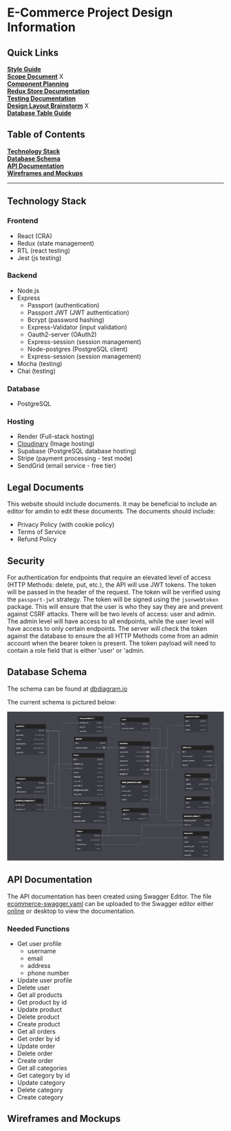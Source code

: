 # E-Commerce Project Design Information

## Quick Links

[**Style Guide**](design_docs/style_guide.md) <br>
[**Scope Document**](design_docs/scope_document.md) X<br>
[**Component Planning**](design_docs/component_planning.md)  <br>
[**Redux Store Documentation**](design_docs/redux_store_documentation.md)  <br>
[**Testing Documentation**](design_docs/testing_documentation.md)<br>
[**Design Layout Brainstorm**](design_docs/design_layout_brainstorm.md) X<br>
[**Database Table Guide**](design_docs/db_table_guide.md)<br>

## Table of Contents

[**Technology Stack**](#technology-stack)<br>
[**Database Schema**](#database-schema)<br>
[**API Documentation**](#api-documentation)<br>
[**Wireframes and Mockups**](#wireframes-and-mockups)<br>

---

## Technology Stack

### Frontend
- React (CRA)
- Redux (state management)
- RTL (react testing)
- Jest (js testing)

### Backend
- Node.js
- Express
    - Passport (authentication)
    - Passport JWT (JWT authentication)
    - Bcrypt (password hashing)
    - Express-Validator (input validation)
    - Oauth2-server (OAuth2)
    - Express-session (session management)
    - Node-postgres (PostgreSQL client)
    - Express-session (session management)
- Mocha (testing)
- Chai (testing)

### Database
- PostgreSQL

### Hosting
- Render (Full-stack hosting)
- [Cloudinary](https://cloudinary.com/) (Image hosting)
- Supabase (PostgreSQL database hosting)
- Stripe (payment processing - test mode)
- SendGrid (email service - free tier)

## Legal Documents

This website should include documents. It may be beneficial to include an editor for amdin to edit these documents. The documents should include:

- Privacy Policy (with cookie policy)
- Terms of Service
- Refund Policy

## Security

For authentication for endpoints that require an elevated level of access (HTTP Methods: delete, put, etc.), the API will use JWT tokens. The token will be passed in the header of the request. The token will be verified using the `passport-jwt` strategy. The token will be signed using the `jsonwebtoken` package. This will ensure that the user is who they say they are and prevent against CSRF attacks. There will be two levels of access: user and admin. The admin level will have access to all endpoints, while the user level will have access to only certain endpoints. The server will check the token against the database to ensure the all HTTP Methods come from an admin account when the bearer token is present. The token payload will need to contain a role field that is either 'user' or 'admin.



## Database Schema

The schema can be found at [dbdiagram.io](https://dbdiagram.io/d/E-Commerce-Codecademy-66b97b108b4bb5230ed3f102)

The current schema is pictured below:

![database schema](/Design/design_docs/imgs/DB_Schema.png)

## API Documentation

The API documentation has been created using Swagger Editor. The file [ecommerce-swagger.yaml](ecommerce-swagger.yaml) can be uploaded to the Swagger editor either [online](https://editor.swagger.io/) or desktop to view the documentation.

### Needed Functions
- Get user profile
    - username
    - email
    - address
    - phone number
- Update user profile
- Delete user
- Get all products
- Get product by id
- Update product
- Delete product
- Create product
- Get all orders
- Get order by id
- Update order
- Delete order
- Create order
- Get all categories
- Get category by id
- Update category
- Delete category
- Create category

## Wireframes and Mockups
